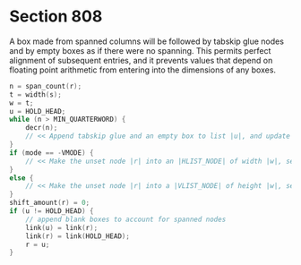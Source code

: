 # Section 808

A box made from spanned columns will be followed by tabskip glue nodes and by empty boxes as if there were no spanning.
This permits perfect alignment of subsequent entries, and it prevents values that depend on floating point arithmetic from entering into the dimensions of any boxes.

```c << Set the glue in node |r| and change it from an unset node >>=
n = span_count(r);
t = width(s);
w = t;
u = HOLD_HEAD;
while (n > MIN_QUARTERWORD) {
    decr(n);
    // << Append tabskip glue and an empty box to list |u|, and update |s| and |t| as the prototype nodes are passed >>
}
if (mode == -VMODE) {
    // << Make the unset node |r| into an |HLIST_NODE| of width |w|, setting the glue as if the width were |t| >>
}
else {
    // << Make the unset node |r| into a |VLIST_NODE| of height |w|, setting the glue as if the height were |t| >>
}
shift_amount(r) = 0;
if (u != HOLD_HEAD) {
    // append blank boxes to account for spanned nodes
    link(u) = link(r);
    link(r) = link(HOLD_HEAD);
    r = u;
}
```
